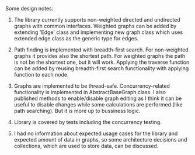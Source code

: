Some design notes:
1. The library currently supports non-weighted directed and undirected graphs with common interfaces. 
Weighted graphs can be added by extending 'Edge' class and implementing new graph class which uses extended edge class as the generic type for edges.

2. Path finding is implemented with breadth-first search. For non-weighted graphs it provides also the shortest path. For weighted graphs the path is not be the shortest one, but it will work.
Applying the traverse function can be added by reusing breadth-first search functionality with applying function to each node.

3. Graphs are implemented to be thread-safe. Concurrency-related functionality is implemented in AbstractBaseGraph class.
I also published methods to enable/disable graph editing as I think it can be useful to disable changes while some calculations are performed (like path searching). But it is more up to bussiness logic.

4. Library is covered by tests including the concurrency testing.

5. I had no  information about expected usage cases for the library and expected amount of data in graphs, so some architecture decisions and collections, which are used to store data, can be discussed.

